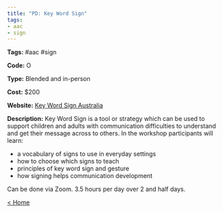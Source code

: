 ```yaml
---
title: "PD: Key Word Sign"
tags:
- aac
- sign
---
```


<p><b>Tags:</b> #aac #sign</p>
<p><b>Code:</b> O</p>
<p><b>Type:</b> Blended and in-person</p>
<p><b>Cost:</b> $200</p>
<p><b>Website:</b>
<a href="https://kwsa.org.au/">Key Word Sign Australia</a></p>

<p><b>Description:</b>
Key Word Sign is a tool or strategy which can be used to support children and adults with communication difficulties to understand and get their message across to others. In the workshop participants will learn:</p>

<p>
<ul type="disc">
<li>a vocabulary of signs to use in everyday settings</li>
<li>how to choose which signs to teach</li>
<li>principles of key word sign and gesture</li>
<li>how signing helps communication development</li>
</ul>
</p>

<p>Can be done via Zoom. 3.5 hours per day over 2 and half days.</p>

<p><a href="https://speechiegoodies.github.io/CPD-Vault">&lt; Home</a></p>